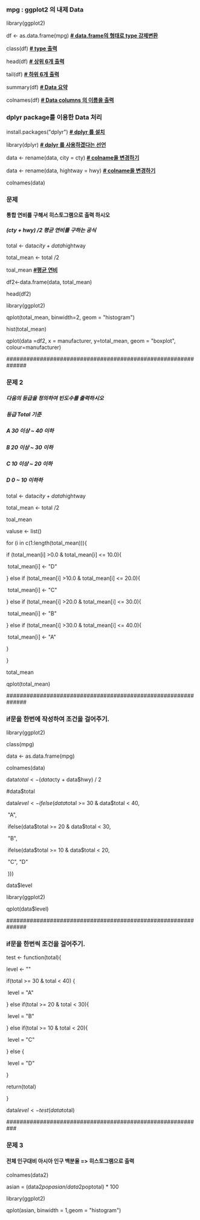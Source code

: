 ### mpg : ggplot2 의 내제 Data

library(ggplot2)

df <- as.data.frame(mpg) **<u># data.frame의 형태로 type 강제변환</u>**

class(df) **<u># type 출력</u>**

head(df) **<u># 상위 6개 출력</u>**

tail(df) **<u># 하위 6개 출력</u>**

summary(df) **<u># Data 요약</u>**

colnames(df) **<u># Data columns 의 이름을 출력</u>**

 

### dplyr package를 이용한 Data 처리

install.packages("dplyr") **<u># dplyr 를 설치</u>** 

library(dplyr) **<u># dplyr 를 사용하겠다는 선언</u>**

data <- rename(data, city = cty) **<u># colname을 변경하기</u>**

data <- rename(data, hightway = hwy) **<u># colname을 변경하기</u>**

colnames(data)

### 문제

#### 통합 연비를 구해서 히스토그램으로 출력 하시오

##### (cty + hwy) /2 평균 연비를 구하는 공식

total <- data$city + data$hightway

total_mean <- total /2

toal_mean **<u>#평균 연비</u>**

 

df2<-data.frame(data, total_mean)

head(df2)

library(ggplot2)

qplot(total_mean, binwidth=2, geom = "histogram")

hist(total_mean)

qplot(data =df2, x = manufacturer, y=total_mean, geom = "boxplot", colour=manufacturer)

\##############################################################

### 문제 2

##### 다음의 등급을 정의하여 빈도수를 출력하시오

##### 등급 Total 기준

#####   A   30 이상 ~ 40 이하

#####   B   20 이상 ~ 30 이하

#####   C   10 이상 ~ 20 이하

#####   D   0 ~ 10 이하하

 

total <- data$city + data$hightway

total_mean <- total /2

toal_mean

valuse <- list()

for (i in c(1:length(total_mean))){

  if (total_mean[i] >0.0 & total_mean[i] <= 10.0){

​    total_mean[i] <- "D"

  } else if (total_mean[i] >10.0 & total_mean[i] <= 20.0){

​    total_mean[i] <- "C"

  } else if (total_mean[i] >20.0 & total_mean[i] <= 30.0){

​    total_mean[i] <- "B"

  } else if (total_mean[i] >30.0 & total_mean[i] <= 40.0){

​    total_mean[i] <- "A"

  } 

}

total_mean

qplot(total_mean)

\##############################################################

### if문을 한번에 작성하여 조건을 걸어주기.

library(ggplot2)

class(mpg)

data <- as.data.frame(mpg)

colnames(data)

data$total <- (data$cty + data$hwy) / 2

\#data$total 

data$level <- ifelse(data$total >= 30 & data$total < 40,

​                     "A", 

​                     ifelse(data$total >= 20 & data$total < 30, 

​                            "B",

​                            ifelse(data$total >= 10 & data$total < 20,

​                                   "C", "D"

​                            )))

 

data$level

library(ggplot2)

qplot(data$level)

\##############################################################

### if문을 한번씩 조건을 걸어주기.

test <- function(total){

  level <- ""

  if(total >= 30 & total < 40) {

​    level = "A"

  } else if(total >= 20 & total < 30){

​    level = "B"

  } else if(total >= 10 & total < 20){

​    level = "C"

  } else {

​    level = "D"

  }

  return(total)

}

 

data$level <- test(data$total)

 

\###########################################################

### 문제 3

#### 전체 인구대비 아시아 인구 백분율 => 히스토그램으로 출력 

colnames(data2)

asian = (data2$popasian / data2$poptotal) * 100

library(ggplot2)

qplot(asian, binwidth = 1,geom = "histogram")

 